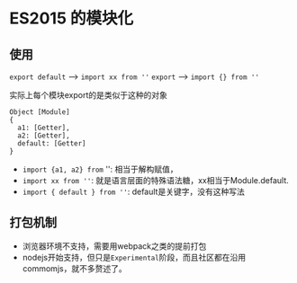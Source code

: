 # ES2015 的模块化

## 使用
`export default`  --> `import xx from ''`
`export`  --> `import {} from ''`

实际上每个模块export的是类似于这种的对象
``` 
Object [Module] 
{ 
  a1: [Getter], 
  a2: [Getter], 
  default: [Getter] 
}
```
- `import {a1, a2} from` '': 相当于解构赋值，
- `import xx from ''`: 就是语言层面的特殊语法糖，xx相当于Module.default.
- `import { default } from ''`: default是关键字，没有这种写法

## 打包机制
- 浏览器环境不支持，需要用webpack之类的提前打包
- nodejs开始支持，但只是`Experimental`阶段，而且社区都在沿用commomjs，就不多赘述了。
